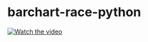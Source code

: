# barchart-race-python

[![Watch the video](https://img.youtube.com/vi/T-D1KVIuvjA/maxresdefault.jpg)](https://youtu.be/4DNAFFFUfOI)


